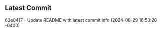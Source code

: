 
## Latest Commit
63e0417 - Update README with latest commit info (2024-08-29 16:53:20 -0400) <Yunxi-Zhou>
